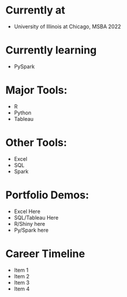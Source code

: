 # Currently at

- University of Illinois at Chicago, MSBA 2022

# Currently learning

- PySpark

# Major Tools:

- R
- Python
- Tableau

# Other Tools:

- Excel
- SQL
- Spark

# Portfolio Demos:

- Excel Here
- SQL/Tableau Here
- R/Shiny here
- Py/Spark here

# Career Timeline

- Item 1
- Item 2
- Item 3
- Item 4
